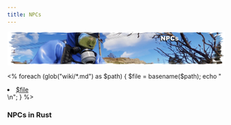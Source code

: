 ```yaml
---
title: NPCs
---
```


<p>
  
<center><img src="wiki/images/npcs.png"></center>

<p>
<%
foreach (glob("wiki/*.md") as $path) {
  $file = basename($path);
  echo "<li><a href="$path">$file</a></li>\n";
}
%>

<h3>NPCs in Rust</h3>
